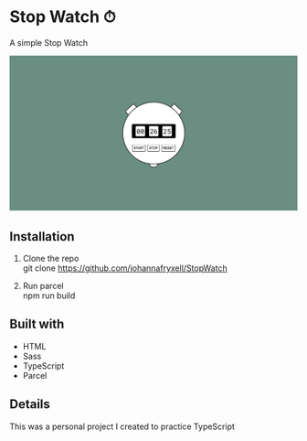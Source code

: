 # Stop Watch ⏱
A simple Stop Watch

![](./dist/stopwatchpic.jpeg)

## Installation
1. Clone the repo\
git clone https://github.com/johannafryxell/StopWatch

2. Run parcel\
npm run build

## Built with
- HTML
- Sass
- TypeScript
- Parcel

## Details
This was a personal project I created to practice TypeScript
